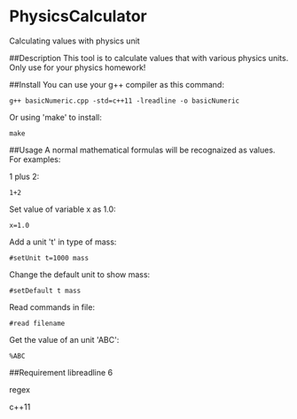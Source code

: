 PhysicsCalculator
====
Calculating values with physics unit

##Description
This tool is to calculate values that with various physics
units. Only use for your physics homework!

##Install
You can use your g++ compiler as this command:

    g++ basicNumeric.cpp -std=c++11 -lreadline -o basicNumeric

Or using 'make' to install:

    make

##Usage
A normal mathematical formulas will be recognaized as values.
For examples:

1 plus 2:

    1+2

Set value of variable x as 1.0:

    x=1.0

Add a unit 't' in type of mass:

    #setUnit t=1000 mass

Change the default unit to show mass:

    #setDefault t mass

Read commands in file:

    #read filename

Get the value of an unit 'ABC':

    %ABC


##Requirement
libreadline 6

regex

c++11
